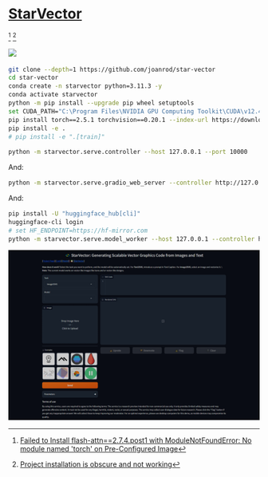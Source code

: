 # [StarVector](https://github.com/joanrod/star-vector)

 [^1] [^2]

![](https://img.shields.io/github/license/joanrod/star-vector)

```sh
git clone --depth=1 https://github.com/joanrod/star-vector
cd star-vector
conda create -n starvector python=3.11.3 -y
conda activate starvector
python -m pip install --upgrade pip wheel setuptools
set CUDA_PATH="C:\Program Files\NVIDIA GPU Computing Toolkit\CUDA\v12.4"
pip install torch==2.5.1 torchvision==0.20.1 --index-url https://download.pytorch.org/whl/cu124
pip install -e .
# pip install -e ".[train]"
```

```sh
python -m starvector.serve.controller --host 127.0.0.1 --port 10000
```

And:

```sh
python -m starvector.serve.gradio_web_server --controller http://127.0.0.1:10000 --model-list-mode reload --port 7000
```

And:

```sh
pip install -U "huggingface_hub[cli]"
huggingface-cli login
# set HF_ENDPOINT=https://hf-mirror.com
python -m starvector.serve.model_worker --host 127.0.0.1 --controller http://127.0.0.1:10000 --port 40000 --worker http://127.0.0.1:40000 --model-path joanrodai/starvector-1.4b
```

[^1]: [Failed to Install flash-attn==2.7.4.post1 with ModuleNotFoundError: No module named 'torch' on Pre-Configured Image](https://github.com/huggingface/open-r1/issues/282)
[^2]: [Project installation is obscure and not working](https://github.com/joanrod/star-vector/issues/19)

![star-vector](/_image/optWeb/star-vector.png)
